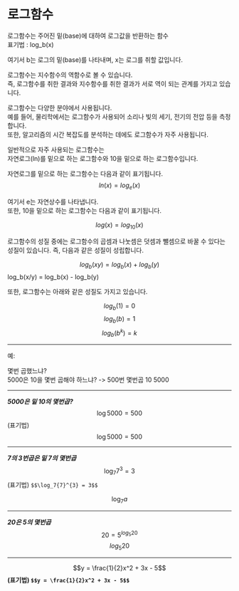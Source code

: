 # 로그함수

로그함수는 주어진 밑(base)에 대하여 로그값을 반환하는 함수  
표기법 : log_b(x)  

여기서 b는 로그의 밑(base)를 나타내며, x는 로그를 취할 값입니다.

로그함수는 지수함수의 역함수로 볼 수 있습니다.  
즉, 로그함수를 취한 결과와 지수함수를 취한 결과가 서로 역이 되는 관계를 가지고 있습니다.  

로그함수는 다양한 분야에서 사용됩니다.   
예를 들어, 물리학에서는 로그함수가 사용되어 소리나 빛의 세기, 전기의 전압 등을 측정합니다.  
또한, 알고리즘의 시간 복잡도를 분석하는 데에도 로그함수가 자주 사용됩니다.  

일반적으로 자주 사용되는 로그함수는   
자연로그(ln)를 밑으로 하는 로그함수와 
10을 밑으로 하는 로그함수입니다. 

자연로그를 밑으로 하는 로그함수는 다음과 같이 표기됩니다.
$$ln(x) = log_e(x)$$


여기서 e는 자연상수를 나타냅니다.  
또한, 10을 밑으로 하는 로그함수는 다음과 같이 표기됩니다.  

$$log(x) = log_10(x)$$

로그함수의 성질 중에는 로그함수의 곱셈과 나눗셈은 덧셈과 뺄셈으로 바꿀 수 있다는 성질이 있습니다. 즉, 다음과 같은 성질이 성립합니다.  

$$log_b(xy) = log_b(x) + log_b(y)$$
log_b(x/y) = log_b(x) - log_b(y)

또한, 로그함수는 아래와 같은 성질도 가지고 있습니다.  

$$log_b(1) = 0$$
$$log_b(b) = 1$$
$$log_b({b}^{k}) = k$$

---

예:

몇번 곱했느냐?  
5000은 10을 몇번 곱해야 하느냐? ->  500번
몇번곱 10 5000   

---

***5000은 밑 10의 몇번곱?***
$$\log{5000} = 500$$
(표기법) $$\log{5000} = 500$$

---

***7의 3번곱은 밑 7의 몇번곱*** 
$$\log_7{7}^{3} = 3$$
(표기법) `$$\log_7{7}^{3} = 3$$`

$$\log_7 a$$

---

***20은 5의 몇번곱***
$$20 = 5^{log_5{20}}$$
$$log_5{20}$$

---

$$y = \frac{1}{2}x^2 + 3x - 5$$
**(표기법) `$$y = \frac{1}{2}x^2 + 3x - 5$$`**


